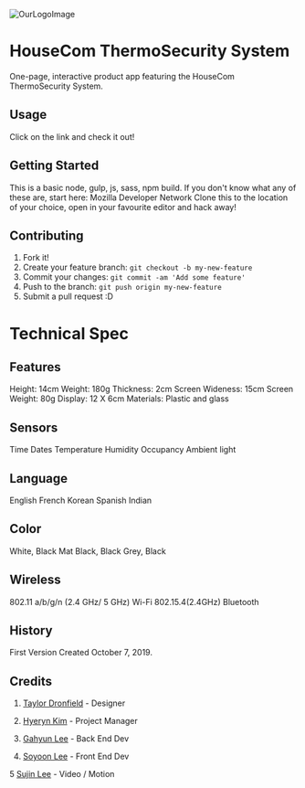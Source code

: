 ![OurLogoImage](images/logo-full.svg "Logo")
# HouseCom ThermoSecurity System

One-page, interactive product app featuring the HouseCom ThermoSecurity System.

## Usage

Click on the link and check it out!


## Getting Started
This is a basic node, gulp, js, sass, npm build. If you don't know what any of these are, start here: Mozilla Developer Network
Clone this to the location of your choice, open in your favourite editor and hack away!


## Contributing

1. Fork it!
2. Create your feature branch: `git checkout -b my-new-feature`
3. Commit your changes: `git commit -am 'Add some feature'`
4. Push to the branch: `git push origin my-new-feature`
5. Submit a pull request :D

# Technical Spec

## Features
Height: 14cm
Weight: 180g
Thickness: 2cm
Screen Wideness: 15cm
Screen Weight: 80g
Display: 12 X 6cm
Materials: Plastic and glass

## Sensors
Time
Dates
Temperature
Humidity
Occupancy
Ambient light

## Language

English
French
Korean
Spanish
Indian

## Color 
White, Black
Mat Black, Black
Grey, Black

## Wireless
802.11 a/b/g/n (2.4 GHz/ 5 GHz) Wi-Fi
802.15.4(2.4GHz)
Bluetooth


## History

First Version Created October 7, 2019.

## Credits

1. [Taylor Dronfield](t_dronfield@fanshaweonline.ca) - Designer

2. [Hyeryn Kim](h_kim90825@fanshaweonline.ca) - Project Manager

3. [Gahyun Lee](g_lee89360@fanshaweonline.ca) - Back End Dev 

4. [Soyoon Lee](s_lee77176@fanshaweonline.ca) - Front End Dev

5 [Sujin Lee](s_lee39@fanshaweonline.ca) - Video / Motion



